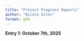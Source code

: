 ```yaml
---
title: "Project Progress Reports"
author: "Nicole Giles"
format: gfm
---
```


**Entry 1: October 7th, 2025**


